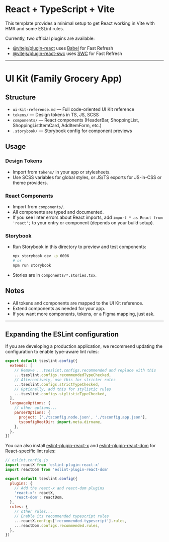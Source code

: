 # React + TypeScript + Vite

This template provides a minimal setup to get React working in Vite with HMR and some ESLint rules.

Currently, two official plugins are available:

- [@vitejs/plugin-react](https://github.com/vitejs/vite-plugin-react/blob/main/packages/plugin-react) uses [Babel](https://babeljs.io/) for Fast Refresh
- [@vitejs/plugin-react-swc](https://github.com/vitejs/vite-plugin-react/blob/main/packages/plugin-react-swc) uses [SWC](https://swc.rs/) for Fast Refresh

---

# UI Kit (Family Grocery App)

## Structure

- `ui-kit-reference.md` — Full code-oriented UI Kit reference
- `tokens/` — Design tokens in TS, JS, SCSS
- `components/` — React components (HeaderBar, ShoppingList, ShoppingListItemCard, AddItemForm, etc.)
- `.storybook/` — Storybook config for component previews

## Usage

### Design Tokens
- Import from `tokens/` in your app or stylesheets.
- Use SCSS variables for global styles, or JS/TS exports for JS-in-CSS or theme providers.

### React Components
- Import from `components/`.
- All components are typed and documented.
- If you see linter errors about React imports, add `import * as React from 'react';` to your entry or component (depends on your build setup).

### Storybook
- Run Storybook in this directory to preview and test components:
  ```sh
  npx storybook dev -p 6006
  # or
  npm run storybook
  ```
- Stories are in `components/*.stories.tsx`.

## Notes
- All tokens and components are mapped to the UI Kit reference.
- Extend components as needed for your app.
- If you want more components, tokens, or a Figma mapping, just ask.

---

## Expanding the ESLint configuration

If you are developing a production application, we recommend updating the configuration to enable type-aware lint rules:

```js
export default tseslint.config({
  extends: [
    // Remove ...tseslint.configs.recommended and replace with this
    ...tseslint.configs.recommendedTypeChecked,
    // Alternatively, use this for stricter rules
    ...tseslint.configs.strictTypeChecked,
    // Optionally, add this for stylistic rules
    ...tseslint.configs.stylisticTypeChecked,
  ],
  languageOptions: {
    // other options...
    parserOptions: {
      project: ['./tsconfig.node.json', './tsconfig.app.json'],
      tsconfigRootDir: import.meta.dirname,
    },
  },
})
```

You can also install [eslint-plugin-react-x](https://github.com/Rel1cx/eslint-react/tree/main/packages/plugins/eslint-plugin-react-x) and [eslint-plugin-react-dom](https://github.com/Rel1cx/eslint-react/tree/main/packages/plugins/eslint-plugin-react-dom) for React-specific lint rules:

```js
// eslint.config.js
import reactX from 'eslint-plugin-react-x'
import reactDom from 'eslint-plugin-react-dom'

export default tseslint.config({
  plugins: {
    // Add the react-x and react-dom plugins
    'react-x': reactX,
    'react-dom': reactDom,
  },
  rules: {
    // other rules...
    // Enable its recommended typescript rules
    ...reactX.configs['recommended-typescript'].rules,
    ...reactDom.configs.recommended.rules,
  },
})
```
